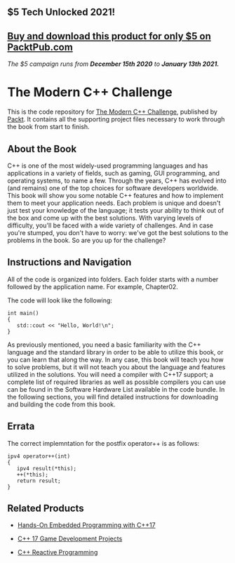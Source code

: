 ## $5 Tech Unlocked 2021!
[Buy and download this product for only $5 on PacktPub.com](https://www.packtpub.com/)
-----
*The $5 campaign         runs from __December 15th 2020__ to __January 13th 2021.__*

# The Modern C++ Challenge
This is the code repository for [The Modern C++ Challenge](https://www.packtpub.com/product/the-modern-c-challenge/9781788993869), published by [Packt](https://www.packtpub.com/?utm_source=github). It contains all the supporting project files necessary to work through the book from start to finish.
## About the Book
C++ is one of the most widely-used programming languages and has applications in a variety of fields, such as gaming, GUI programming, and operating systems, to name a few. Through the years, C++ has evolved into (and remains) one of the top choices for software developers worldwide. This book will show you some notable C++ features and how to implement them to meet your application needs. Each problem is unique and doesn't just test your knowledge of the language; it tests your ability to think out of the box and come up with the best solutions. With varying levels of difficulty, you'll be faced with a wide variety of challenges. And in case you're stumped, you don't have to worry: we've got the best solutions to the problems in the book. So are you up for the challenge?

## Instructions and Navigation
All of the code is organized into folders. Each folder starts with a number followed by the application name. For example, Chapter02.



The code will look like the following:
```
int main()
{
   std::cout << "Hello, World!\n";
}
```

As previously mentioned, you need a basic familiarity with the C++ language and the standard library in order to be able to utilize this book, or you can learn that along the way. In any case, this book will teach you how to solve problems, but it will not teach you about the language and features utilized in the solutions. You will need a compiler with C++17 support; a complete list of required libraries as well as possible compilers you can use can be found in the Software Hardware List available in the code bundle. In the following sections, you will find detailed instructions for downloading and building the code from this book.

## Errata
The correct implemntation for the postfix operator++ is as follows:
```
ipv4 operator++(int)
{
   ipv4 result(*this);
   ++(*this);
   return result;
}
```

## Related Products
* [Hands-On Embedded Programming with C++17](https://www.packtpub.com/application-development/hands-embedded-programming-c17?utm_source=github&utm_medium=repository&utm_campaign=9781788629300)

* [C++ 17 Game Development Projects](https://www.packtpub.com/game-development/c-17-game-development-projects?utm_source=github&utm_medium=repository&utm_campaign=9781788834087)

* [C++ Reactive Programming](https://www.packtpub.com/application-development/c-reactive-programming?utm_source=github&utm_medium=repository&utm_campaign=9781788629775)
